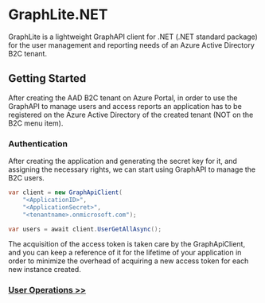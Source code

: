 # GraphLite.NET

GraphLite is a lightweight GraphAPI client for .NET (.NET standard package) for the user management and reporting needs of an Azure Active Directory B2C tenant.

## Getting Started
After creating the AAD B2C tenant on Azure Portal, in order to use the GraphAPI to manage users and access reports an application has to be registered on the Azure Active Directory of the created tenant (NOT on the B2C menu item).

### Authentication
After creating the application and generating the secret key for it, and assigning the necessary rights, we can start using GraphAPI to manage the B2C users. 

```csharp
var client = new GraphApiClient(
    "<ApplicationID>", 
    "<ApplicationSecret>", 
    "<tenantname>.onmicrosoft.com");

var users = await client.UserGetAllAsync();
```

The acquisition of the access token is taken care by the GraphApiClient, and you can keep a reference of it for the lifetime of your application in order to minimize the overhead of acquiring a new access token for each new instance created.

### [User Operations >>](users)
